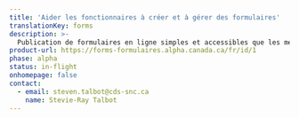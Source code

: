 ```yaml
---
title: 'Aider les fonctionnaires à créer et à gérer des formulaires'
translationKey: forms
description: >-
  Publication de formulaires en ligne simples et accessibles que les membres du public peuvent utiliser pour obtenir les services ou les prestations dont ils ont besoin.
product-url: https://forms-formulaires.alpha.canada.ca/fr/id/1
phase: alpha
status: in-flight
onhomepage: false
contact:
  - email: steven.talbot@cds-snc.ca
    name: Stevie-Ray Talbot
---
```

